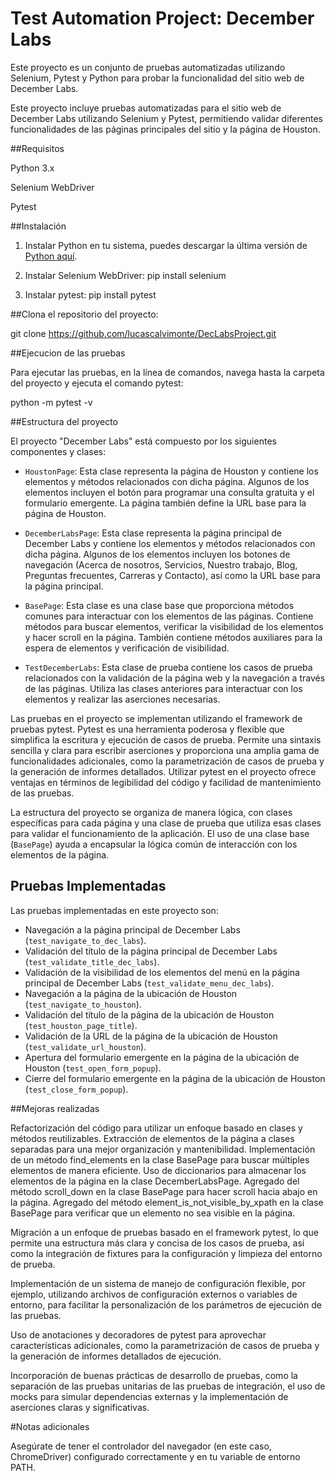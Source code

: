 # Test Automation Project: December Labs

Este proyecto es un conjunto de pruebas automatizadas utilizando Selenium, Pytest y Python para probar la funcionalidad del sitio web de December Labs.

Este proyecto incluye pruebas automatizadas para el sitio web de December Labs utilizando Selenium y Pytest, permitiendo validar diferentes funcionalidades de las páginas principales del sitio y la página de Houston.



##Requisitos

Python 3.x

Selenium WebDriver

Pytest

##Instalación

1. Instalar Python en tu sistema, puedes descargar la última versión de [Python aquí](https://www.python.org/downloads/).
   
2. Instalar Selenium WebDriver:
    pip install selenium

3. Instalar pytest:
   pip install pytest

##Clona el repositorio del proyecto:

git clone https://github.com/lucascalvimonte/DecLabsProject.git

##Ejecucion de las pruebas

Para ejecutar las pruebas, en la línea de comandos, navega hasta la carpeta del proyecto y ejecuta el comando pytest:

python -m pytest -v


##Estructura del proyecto

El proyecto "December Labs" está compuesto por los siguientes componentes y clases:

- `HoustonPage`: Esta clase representa la página de Houston y contiene los elementos y métodos relacionados con dicha página. Algunos de los elementos incluyen el botón para programar una consulta gratuita y el formulario emergente. La página también define la URL base para la página de Houston.

- `DecemberLabsPage`: Esta clase representa la página principal de December Labs y contiene los elementos y métodos relacionados con dicha página. Algunos de los elementos incluyen los botones de navegación (Acerca de nosotros, Servicios, Nuestro trabajo, Blog, Preguntas frecuentes, Carreras y Contacto), así como la URL base para la página principal. 

- `BasePage`: Esta clase es una clase base que proporciona métodos comunes para interactuar con los elementos de las páginas. Contiene métodos para buscar elementos, verificar la visibilidad de los elementos y hacer scroll en la página. También contiene métodos auxiliares para la espera de elementos y verificación de visibilidad.

- `TestDecemberLabs`: Esta clase de prueba contiene los casos de prueba relacionados con la validación de la página web y la navegación a través de las páginas. Utiliza las clases anteriores para interactuar con los elementos y realizar las aserciones necesarias.


Las pruebas en el proyecto se implementan utilizando el framework de pruebas pytest. Pytest es una herramienta poderosa y flexible que simplifica la escritura y ejecución de casos de prueba. Permite una sintaxis sencilla y clara para escribir aserciones y proporciona una amplia gama de funcionalidades adicionales, como la parametrización de casos de prueba y la generación de informes detallados. Utilizar pytest en el proyecto ofrece ventajas en términos de legibilidad del código y facilidad de mantenimiento de las pruebas.

La estructura del proyecto se organiza de manera lógica, con clases específicas para cada página y una clase de prueba que utiliza esas clases para validar el funcionamiento de la aplicación. El uso de una clase base (`BasePage`) ayuda a encapsular la lógica común de interacción con los elementos de la página.

## Pruebas Implementadas

Las pruebas implementadas en este proyecto son:

- Navegación a la página principal de December Labs (`test_navigate_to_dec_labs`).
- Validación del título de la página principal de December Labs (`test_validate_title_dec_labs`).
- Validación de la visibilidad de los elementos del menú en la página principal de December Labs (`test_validate_menu_dec_labs`).
- Navegación a la página de la ubicación de Houston (`test_navigate_to_houston`).
- Validación del título de la página de la ubicación de Houston (`test_houston_page_title`).
- Validación de la URL de la página de la ubicación de Houston (`test_validate_url_houston`).
- Apertura del formulario emergente en la página de la ubicación de Houston (`test_open_form_popup`).
- Cierre del formulario emergente en la página de la ubicación de Houston (`test_close_form_popup`).



##Mejoras realizadas

Refactorización del código para utilizar un enfoque basado en clases y métodos reutilizables.
Extracción de elementos de la página a clases separadas para una mejor organización y mantenibilidad.
Implementación de un método find_elements en la clase BasePage para buscar múltiples elementos de manera eficiente.
Uso de diccionarios para almacenar los elementos de la página en la clase DecemberLabsPage.
Agregado del método scroll_down en la clase BasePage para hacer scroll hacia abajo en la página.
Agregado del método element_is_not_visible_by_xpath en la clase BasePage para verificar que un elemento no sea visible en la página.

Migración a un enfoque de pruebas basado en el framework pytest, lo que permite una estructura más clara y concisa de los casos de prueba, así como la integración de fixtures para la configuración y limpieza del entorno de prueba.

Implementación de un sistema de manejo de configuración flexible, por ejemplo, utilizando archivos de configuración externos o variables de entorno, para facilitar la personalización de los parámetros de ejecución de las pruebas.

Uso de anotaciones y decoradores de pytest para aprovechar características adicionales, como la parametrización de casos de prueba y la generación de informes detallados de ejecución.

Incorporación de buenas prácticas de desarrollo de pruebas, como la separación de las pruebas unitarias de las pruebas de integración, el uso de mocks para simular dependencias externas y la implementación de aserciones claras y significativas.

#Notas adicionales

Asegúrate de tener el controlador del navegador (en este caso, ChromeDriver) configurado correctamente y en tu variable de entorno PATH.

